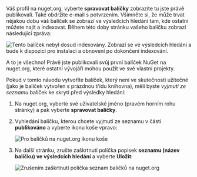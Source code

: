 Váš profil na nuget.org, vyberte **spravovat balíčky** zobrazíte tu jste právě publikovali. Také obdržíte e-mail s potvrzením. Všimněte si, že může trvat nějakou dobu váš balíček se zobrazí ve výsledcích hledání tam, kde ostatní můžete najít a indexovat. Během této doby stránku vašeho balíčku zobrazí následující zpráva:

![Tento balíček nebyl dosud indexovány. Zobrazí se ve výsledcích hledání a bude k dispozici pro instalaci a obnovení po dokončení indexování.](../media/QS_Create-03-NotIndexed.png)

A to je všechno! Právě jste publikovali svůj první balíček NuGet na nuget.org, které ostatní vývojáři mohou použít ve své vlastní projekty.

Pokud v tomto návodu vytvoříte balíček, který není ve skutečnosti užitečné (jako je balíček vytvořen s prázdnou třídu knihovna), měli byste *vyjmutí ze seznamu* balíček ke skrytí před výsledky hledání:

1. Na nuget.org, vyberte své uživatelské jméno (pravém horním rohu stránky) a pak vyberte **spravovat balíčky**.

1. Vyhledání balíčku, kterou chcete vyjmutí ze seznamu v části **publikováno** a vyberte ikonu koše vpravo:

    ![Pro balíčků na nuget.org ikonu koše](../media/qs_create-vs-03-trash-can.png)

1. Na další stránku, zrušte zaškrtnutí políčka popisek **seznamu (název balíčku) ve výsledcích hledání** a vyberte **Uložit**:

    ![Zrušením zaškrtnutí políčka seznam balíčků na nuget.org](../media/qs_create-vs-04-unlist.png)